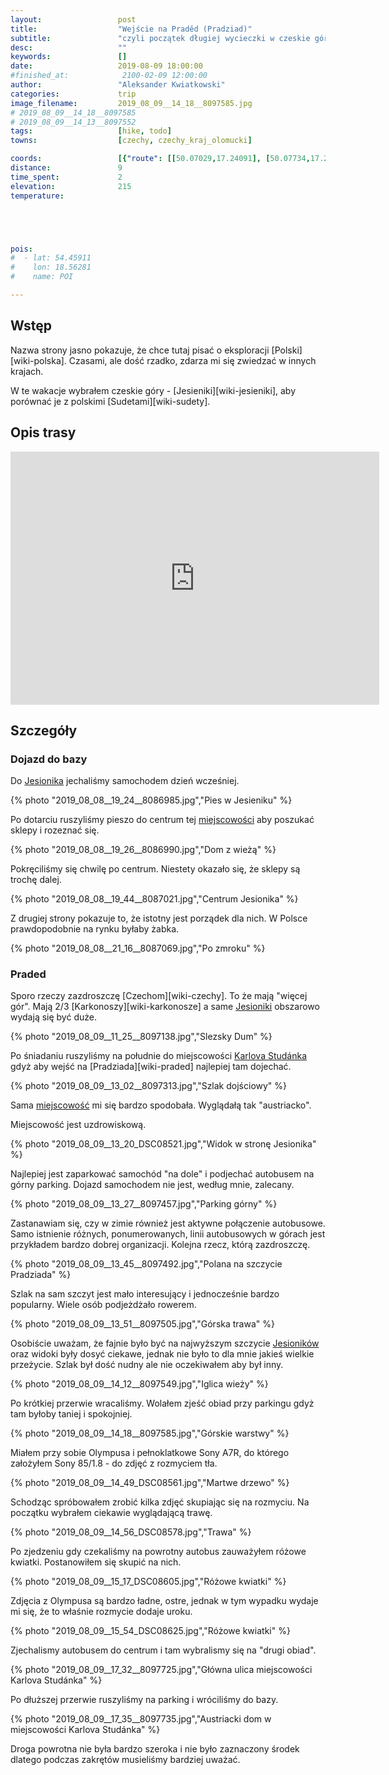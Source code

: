 ```yaml
---
layout:                 post
title:                  "Wejście na Praděd (Pradziad)"
subtitle:               "czyli początek długiej wycieczki w czeskie góry"
desc:                   ""
keywords:               []
date:                   2019-08-09 18:00:00
#finished_at:            2100-02-09 12:00:00
author:                 "Aleksander Kwiatkowski"
categories:             trip
image_filename:         2019_08_09__14_18__8097585.jpg
# 2019_08_09__14_18__8097585
# 2019_08_09__14_13__8097552
tags:                   [hike, todo]
towns:                  [czechy, czechy_kraj_olomucki]

coords:                 [{"route": [[50.07029,17.24091], [50.07734,17.21963], [50.08340,17.22169], [50.08395,17.23370]], "type": "hike"}]
distance:               9
time_spent:             2
elevation:              215
temperature:            





pois:
#  - lat: 54.45911
#    lon: 18.56281
#    name: POI

---
```


[wiki-kraj-olomucki]: https://pl.wikipedia.org/wiki/Kraj_o%C5%82omuniecki
[wiki-jesioniki]: https://pl.wikipedia.org/wiki/Jesioniki
[wiki-pradziad]: https://pl.wikipedia.org/wiki/Pradziad
[wiki-karlova-studanka]: https://pl.wikipedia.org/wiki/Karlova_Stud%C3%A1nka
[wiki-jesionik]: https://pl.wikipedia.org/wiki/Jesionik

[slezsky-dum]: https://www.horskelazne.cz/slezsky-dum


## Wstęp

Nazwa strony jasno pokazuje, że chce tutaj pisać o eksploracji
[Polski][wiki-polska]. Czasami, ale dość rzadko, zdarza mi się zwiedzać
w innych krajach.

W te wakacje wybrałem czeskie góry - [Jesieniki][wiki-jesieniki], aby porównać
je z polskimi [Sudetami][wiki-sudety].

## Opis trasy

<iframe height='405' width='590' frameborder='0' allowtransparency='true' scrolling='no' src='https://www.strava.com/activities/2630749977/embed/c52d126ab5d917c071a9e602ee1bb0abefed6b50'></iframe>

## Szczegóły

### Dojazd do bazy

Do [Jesionika][wiki-jesionik] jechaliśmy samochodem dzień wcześniej.

{% photo "2019_08_08__19_24__8086985.jpg","Pies w Jesieniku" %}

Po dotarciu ruszyliśmy pieszo do centrum tej [miejscowości][wiki-jesionik]
aby poszukać sklepy i rozeznać się.

{% photo "2019_08_08__19_26__8086990.jpg","Dom z wieżą" %}

Pokręciliśmy się chwilę po centrum. Niestety okazało się, że sklepy
są trochę dalej.

{% photo "2019_08_08__19_44__8087021.jpg","Centrum Jesionika" %}

Z drugiej strony pokazuje to, że istotny jest porządek dla nich.
W Polsce prawdopodobnie na rynku byłaby żabka.

{% photo "2019_08_08__21_16__8087069.jpg","Po zmroku" %}

### Praded

Sporo rzeczy zazdroszczę [Czechom][wiki-czechy]. To że mają "więcej gór".
Mają 2/3 [Karkonoszy][wiki-karkonosze] a same [Jesioniki][wiki-jesioniki]
obszarowo wydają się być duże.

{% photo "2019_08_09__11_25__8097138.jpg","Slezsky Dum" %}

Po śniadaniu ruszyliśmy na południe do miejscowości
[Karlova Studánka][wiki-karlova-studanka] gdyż aby wejść na
[Pradziada][wiki-praded] najlepiej tam dojechać.

{% photo "2019_08_09__13_02__8097313.jpg","Szlak dojściowy" %}

Sama [miejscowość][wiki-karlova-studanka] mi się bardzo spodobała.
Wyglądałą tak "austriacko".

Miejscowość jest uzdrowiskową.

{% photo "2019_08_09__13_20_DSC08521.jpg","Widok w stronę Jesionika" %}

Najlepiej jest zaparkować samochód "na dole" i podjechać autobusem na górny
parking. Dojazd samochodem nie jest, według mnie, zalecany.

{% photo "2019_08_09__13_27__8097457.jpg","Parking górny" %}

Zastanawiam się, czy w zimie również jest aktywne połączenie autobusowe.
Samo istnienie różnych, ponumerowanych, linii autobusowych w górach jest
przykładem bardzo dobrej organizacji. Kolejna rzecz, którą zazdroszczę.

{% photo "2019_08_09__13_45__8097492.jpg","Polana na szczycie Pradziada" %}

Szlak na sam szczyt jest mało interesujący i jednocześnie bardzo popularny.
Wiele osób podjeżdżało rowerem.

{% photo "2019_08_09__13_51__8097505.jpg","Górska trawa" %}

Osobiście uważam, że fajnie było być na najwyższym szczycie
[Jesioników][wiki-jesioniki] oraz widoki były dosyć ciekawe, jednak nie było
to dla mnie jakieś wielkie przeżycie. Szlak był dość nudny ale nie
oczekiwałem aby był inny.

{% photo "2019_08_09__14_12__8097549.jpg","Iglica wieży" %}

Po krótkiej przerwie wracaliśmy. Wolałem zjeść obiad przy parkingu gdyż
tam byłoby taniej i spokojniej.

{% photo "2019_08_09__14_18__8097585.jpg","Górskie warstwy" %}

Miałem przy sobie Olympusa i pełnoklatkowe Sony A7R, do którego założyłem
Sony 85/1.8 - do zdjęć z rozmyciem tła.

{% photo "2019_08_09__14_49_DSC08561.jpg","Martwe drzewo" %}

Schodząc spróbowałem zrobić kilka zdjęć skupiając się na rozmyciu.
Na początku wybrałem ciekawie wyglądającą trawę.

{% photo "2019_08_09__14_56_DSC08578.jpg","Trawa" %}

Po zjedzeniu gdy czekaliśmy na powrotny autobus zauważyłem różowe kwiatki.
Postanowiłem się skupić na nich.

{% photo "2019_08_09__15_17_DSC08605.jpg","Różowe kwiatki" %}

Zdjęcia z Olympusa są bardzo ładne, ostre, jednak w tym wypadku wydaje mi się,
że to właśnie rozmycie dodaje uroku.

{% photo "2019_08_09__15_54_DSC08625.jpg","Różowe kwiatki" %}

Zjechalismy autobusem do centrum i tam wybralismy się na "drugi obiad".

{% photo "2019_08_09__17_32__8097725.jpg","Główna ulica miejscowości Karlova Studánka" %}

Po dłuższej przerwie ruszyliśmy na parking i wróciliśmy do bazy.

{% photo "2019_08_09__17_35__8097735.jpg","Austriacki dom w miejscowości Karlova Studánka" %}

Droga powrotna nie była bardzo szeroka i nie było zaznaczony środek dlatego podczas
zakrętów musieliśmy bardziej uważać.

